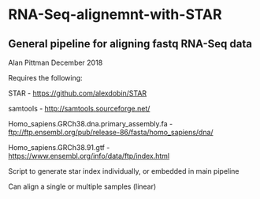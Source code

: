 # RNA-Seq-alignemnt-with-STAR
## General pipeline for aligning fastq RNA-Seq data

Alan Pittman December 2018


Requires the following:

STAR - https://github.com/alexdobin/STAR

samtools - http://samtools.sourceforge.net/

Homo_sapiens.GRCh38.dna.primary_assembly.fa - ftp://ftp.ensembl.org/pub/release-86/fasta/homo_sapiens/dna/

Homo_sapiens.GRCh38.91.gtf - https://www.ensembl.org/info/data/ftp/index.html

Script to generate star index individually, or embedded in main pipeline

Can align a single or multiple samples (linear)
